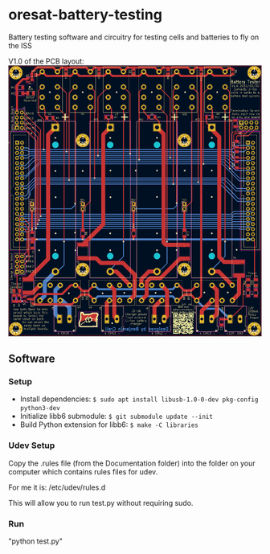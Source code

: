 # oresat-battery-testing

Battery testing software and circuitry for testing cells and batteries to fly on the ISS

V1.0 of the PCB layout:
![The PCB layout V1.0](https://github.com/oresat/oresat-battery-testing/raw/master/pcd-layout.png)

## Software

### Setup

- Install dependencies: `$ sudo apt install libusb-1.0-0-dev pkg-config python3-dev`
- Initialize libb6 submodule: `$ git submodule update --init`
- Build Python extension for libb6: `$ make -C libraries`

### Udev Setup
Copy the .rules file (from the Documentation folder) into the folder on your computer which contains rules files for udev.

For me it is: /etc/udev/rules.d

This will allow you to run test.py without requiring sudo.

### Run

"python test.py"
